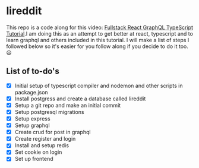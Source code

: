 # lireddit

This repo is a code along for this video: [Fullstack React GraphQL TypeScript Tutorial](https://youtu.be/I6ypD7qv3Z8).I am doing this as an attempt to get better at react, typescript and to learn graphql and others included in this tutorial. I will make a list of steps I followed below so it's easier for you follow along if you decide to do it too. :smiley:

## List of to-do's

- [x] Initial setup of typescript compiler and nodemon and other scripts in package.json
- [x] Install postgress and create a database called lireddit
- [x] Setup a  git repo and make an initial commit
- [x] Setup postgresql migrations
- [x] Setup express
- [x] Setup graphql
- [x] Create crud for post in graphql
- [x] Create register and login
- [x] Install and setup redis
- [x] Set cookie on login 
- [x] Set up frontend